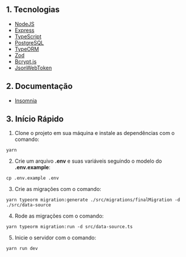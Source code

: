 ## 1. Tecnologias
- [NodeJS](https://nodejs.org/en/)
- [Express](https://expressjs.com/pt-br/)
- [TypeScript](https://www.typescriptlang.org/)
- [PostgreSQL](https://www.postgresql.org/)
- [TypeORM](https://typeorm.io/)
- [Zod](https://zod.dev/)
- [Bcrypt.js](https://www.npmjs.com/package/bcryptjs)
- [JsonWebToken](https://www.npmjs.com/package/jsonwebtoken)

## 2. Documentação
- [Insomnia]()

## 3. Início Rápido

1. Clone o projeto em sua máquina e instale as dependências com o comando:
```shell
yarn
```

2. Crie um arquivo **.env** e suas variáveis seguindo o modelo do **.env.example**:
```
cp .env.example .env
```

3. Crie as migrações com o comando:
```
yarn typeorm migration:generate ./src/migrations/finalMigration -d ./src/data-source
```

4. Rode as migrações com o comando:
```
yarn typeorm migration:run -d src/data-source.ts
```

5. Inicie o servidor com o comando:
```
yarn run dev
```
